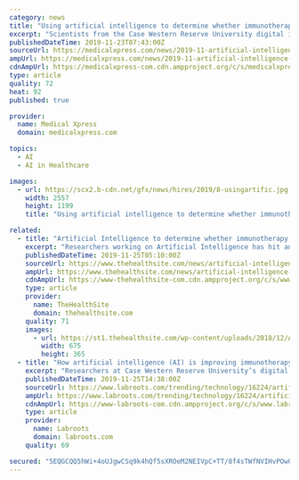 ```yaml
---
category: news
title: "Using artificial intelligence to determine whether immunotherapy is working"
excerpt: "Scientists from the Case Western Reserve University digital imaging lab, already pioneering the use of Artificial Intelligence (AI ... know which patients would actually benefit from the therapy, and who would not. \"Even though immunotherapy has changed ..."
publishedDateTime: 2019-11-23T07:43:00Z
sourceUrl: https://medicalxpress.com/news/2019-11-artificial-intelligence-immunotherapy.html
ampUrl: https://medicalxpress.com/news/2019-11-artificial-intelligence-immunotherapy.amp
cdnAmpUrl: https://medicalxpress-com.cdn.ampproject.org/c/s/medicalxpress.com/news/2019-11-artificial-intelligence-immunotherapy.amp
type: article
quality: 72
heat: 92
published: true

provider:
  name: Medical Xpress
  domain: medicalxpress.com

topics:
  - AI
  - AI in Healthcare

images:
  - url: https://scx2.b-cdn.net/gfx/news/hires/2019/8-usingartific.jpg
    width: 2557
    height: 1199
    title: "Using artificial intelligence to determine whether immunotherapy is working"

related:
  - title: "Artificial Intelligence to determine whether immunotherapy is working or not"
    excerpt: "Researchers working on Artificial Intelligence has hit another milestone as they have ... lab would help oncologists know which patients would actually benefit from the therapy, and who would not. “Even though immunotherapy has changed the entire ..."
    publishedDateTime: 2019-11-25T05:10:00Z
    sourceUrl: https://www.thehealthsite.com/news/artificial-intelligence-to-determine-whether-immunotherapy-is-working-or-not-714476/
    ampUrl: https://www.thehealthsite.com/news/artificial-intelligence-to-determine-whether-immunotherapy-is-working-or-not-714476/amp/
    cdnAmpUrl: https://www-thehealthsite-com.cdn.ampproject.org/c/s/www.thehealthsite.com/news/artificial-intelligence-to-determine-whether-immunotherapy-is-working-or-not-714476/amp/
    type: article
    provider:
      name: TheHealthSite
      domain: thehealthsite.com
    quality: 71
    images:
      - url: https://st1.thehealthsite.com/wp-content/uploads/2018/12/Artificial-intelligence.jpg
        width: 675
        height: 365
  - title: "How artificial intelligence (AI) is improving immunotherapy"
    excerpt: "Researchers at Case Western Reserve University’s digital imaging lab are pioneering the use of Artificial Intelligence (AI ... patterns before and after initiation of checkpoint inhibitor therapy. (Caption and Image Credit via Case Western University ..."
    publishedDateTime: 2019-11-25T14:38:00Z
    sourceUrl: https://www.labroots.com/trending/technology/16224/artificial-intelligence-ai-improving-immunotherapy
    ampUrl: https://www.labroots.com/trending/technology/16224/artificial-intelligence-ai-improving-immunotherapy/amp
    cdnAmpUrl: https://www-labroots-com.cdn.ampproject.org/c/s/www.labroots.com/trending/technology/16224/artificial-intelligence-ai-improving-immunotherapy/amp
    type: article
    provider:
      name: Labroots
      domain: labroots.com
    quality: 69

secured: "5EQGCQQ5hWi+4oUJgwCSq9k4hQf5sXROeM2NEIVpC+TT/8f4sTWfNVIHvPOwQDw1HhfD/8gEJi3/++bpC9HNLArVPxOajOIrLwtqUXHIHo5KP5JnaFPH+haGT/moqwpRHAAFtRgsWDRBVyVlmdC/rGc9QeSdPgfSTW47t59E/HSBcUBcwEB9s6JDx4YlVOlL6d4KcUrk6owRl05BILRfOHcGxA+Q1OxAgZwpF7qzTMF2Blqp6XLQspVapNL3RVzqWLhpJOfzYdYxOs5I7QdLjQ==;aMEFh+aTJJLLVEKlh6Y2Ug=="
---
```



